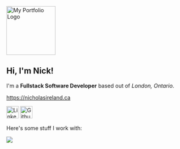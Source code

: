 <p>
    <a href="https://nicholasireland.ca" target="_blank">
        <img src="https://nicholasireland.ca/images/logo.svg" alt="My Portfolio Logo" width="128" height="128"/>
    </a>
</p>
<h2>Hi, I'm Nick!</h2>

<p>
    I'm a <strong>Fullstack Software Developer</strong> based out of <em>London, Ontario</em>.
</p>
<p>
    <a href="https://nicholasireland.ca" target="_blank">https://nicholasireland.ca</a>
</p>
<p>
    <a href="https://www.linkedin.com/in/irelandnicholas/" target="_blank"><img src="https://skillicons.dev/icons?i=linkedin" width="32" height="32" alt="LinkedIn"></a>
    <a href="https://github.com/xp-bar" target="_blank"><img src="https://skillicons.dev/icons?i=github" width="32" height="32" alt="Github"></a>
</p>
<p>
    Here's some stuff I work with:
</p>
<p>
    <img src="https://skillicons.dev/icons?i=php,laravel,js,ts,vue,html,css,sass,bootstrap,mysql,nginx,lua,swift,git,neovim,pnpm,aws,vite,zsh&perline=5">
</p>
